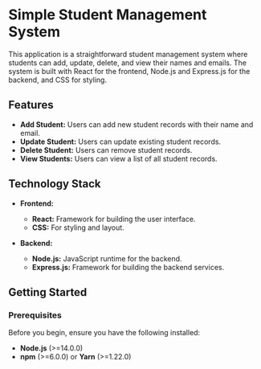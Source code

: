 # Simple Student Management System

This application is a straightforward student management system where students can add, update, delete, and view their names and emails. The system is built with React for the frontend, Node.js and Express.js for the backend, and CSS for styling.

## Features

- **Add Student:** Users can add new student records with their name and email.
- **Update Student:** Users can update existing student records.
- **Delete Student:** Users can remove student records.
- **View Students:** Users can view a list of all student records.

## Technology Stack

- **Frontend:**
  - **React:** Framework for building the user interface.
  - **CSS:** For styling and layout.

- **Backend:**
  - **Node.js:** JavaScript runtime for the backend.
  - **Express.js:** Framework for building the backend services.

## Getting Started

### Prerequisites

Before you begin, ensure you have the following installed:

- **Node.js** (>=14.0.0)
- **npm** (>=6.0.0) or **Yarn** (>=1.22.0)

